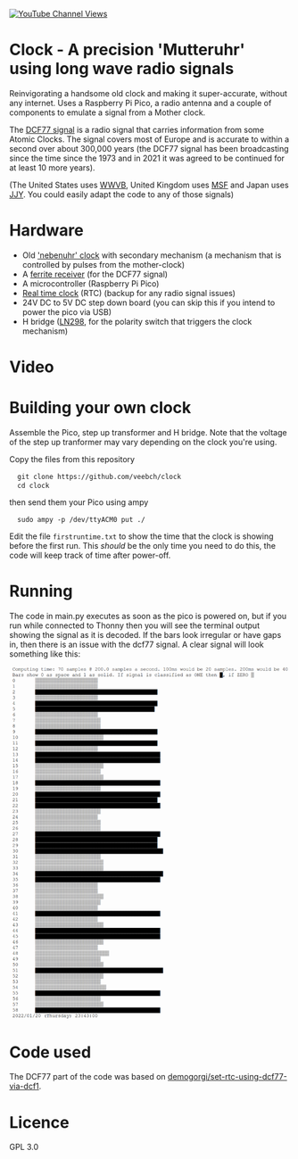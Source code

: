 [![YouTube Channel Views](https://img.shields.io/youtube/channel/views/UCz5BOU9J9pB_O0B8-rDjCWQ?label=YouTube&style=social)](https://www.youtube.com/channel/UCz5BOU9J9pB_O0B8-rDjCWQ)

# Clock - A precision 'Mutteruhr' using long wave radio signals

Reinvigorating a handsome old clock and making it super-accurate, without any internet. Uses a Raspberry Pi Pico, a radio antenna and a couple of components to emulate a signal from a Mother clock. 

The [DCF77 signal](https://en.wikipedia.org/wiki/DCF77) is a radio signal that carries information from some Atomic Clocks. The signal covers most of Europe and is accurate to within a second over about 300,000 years (the DCF77 signal has been broadcasting since the time since the 1973 and in 2021 it was agreed to be continued for at least 10 more years). 

(The United States uses [WWVB](https://en.wikipedia.org/wiki/WWVB), United Kingdom uses [MSF](https://en.wikipedia.org/wiki/Time_from_NPL_(MSF)) and Japan uses [JJY](https://en.wikipedia.org/wiki/JJY). You could easily adapt the code to any of those signals)

# Hardware
- Old ['nebenuhr' clock](https://www.ebay.de/sch/i.html?_from=R40&_trksid=p2334524.m570.l1313&_nkw=nebenuhr&_sacat=0&LH_TitleDesc=0&_odkw=buerk+uhr&_osacat=0) with secondary mechanism (a mechanism that is controlled by pulses from the mother-clock)
- A [ferrite receiver](https://de.elv.com/dcf-empfangsmodul-dcf-2-091610) (for the DCF77 signal)
- A microcontroller (Raspberry Pi Pico)
- [Real time clock](https://eckstein-shop.de/WaveSharePrecisionRTCModuleforRaspberryPiPico2COnboardDS3231ChipEN) (RTC) (backup for any radio signal issues)
- 24V DC to 5V DC step down board (you can skip this if you intend to power the pico via USB)
- H bridge ([LN298](https://www.reichelt.com/ch/de/entwicklerboards-motodriver2-l298n-debo-motodriver2-p202829.html?PROVID=2808), for the polarity switch that triggers the clock mechanism)

# Video


# Building your own clock

Assemble the Pico, step up transformer and H bridge. Note that the voltage of the step up tranformer may vary depending on the clock you're using. 

Copy the files from this repository

      git clone https://github.com/veebch/clock
      cd clock

then send them your Pico using ampy
   
      sudo ampy -p /dev/ttyACM0 put ./

Edit the file `firstruntime.txt` to show the time that the clock is showing before the first run. This *should* be the only time you need to do this, the code will keep track of time after power-off.
# Running

The code in main.py executes as soon as the pico is powered on, but if you run while connected to Thonny then you will see the terminal output showing the signal as it is decoded. If the bars look irregular or have gaps in, then there is an issue with the dcf77 signal. A clear signal will look something like this:

![Action Shot](/images/clockscan.png)

# Code used

The DCF77 part of the code was based on [demogorgi/set-rtc-using-dcf77-via-dcf1](https://github.com/demogorgi/set-rtc-using-dcf77-via-dcf1).

# Licence 

GPL 3.0
